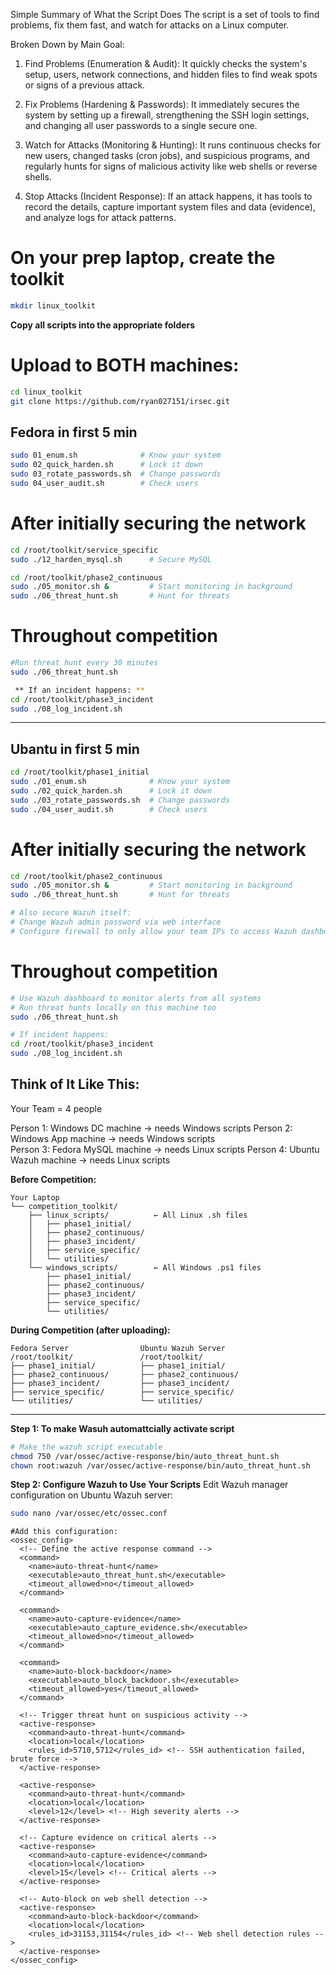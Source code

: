 Simple Summary of What the Script Does
The script is a set of tools to find problems, fix them fast, and watch for attacks on a Linux computer.

Broken Down by Main Goal:

1. Find Problems (Enumeration & Audit): It quickly checks the system's setup, users, network connections, and hidden files to find weak spots or signs of a previous attack.

2. Fix Problems (Hardening & Passwords): It immediately secures the system by setting up a firewall, strengthening the SSH login settings, and changing all user passwords to a single secure one.

3. Watch for Attacks (Monitoring & Hunting): It runs continuous checks for new users, changed tasks (cron jobs), and suspicious programs, and regularly hunts for signs of malicious activity like web shells or reverse shells.

4. Stop Attacks (Incident Response): If an attack happens, it has tools to record the details, capture important system files and data (evidence), and analyze logs for attack patterns.

# On your prep laptop, create the toolkit
```sh
mkdir linux_toolkit
```

**Copy all scripts into the appropriate folders**
# Upload to BOTH machines:
```sh
cd linux_toolkit
git clone https://github.com/ryan027151/irsec.git
```

## Fedora in first 5 min ##
```sh
sudo 01_enum.sh              # Know your system
sudo 02_quick_harden.sh      # Lock it down
sudo 03_rotate_passwords.sh  # Change passwords
sudo 04_user_audit.sh        # Check users
```
# After initially securing the network #
```sh
cd /root/toolkit/service_specific
sudo ./12_harden_mysql.sh      # Secure MySQL

cd /root/toolkit/phase2_continuous
sudo ./05_monitor.sh &         # Start monitoring in background
sudo ./06_threat_hunt.sh       # Hunt for threats
```
# Throughout competition #
```sh
#Run threat hunt every 30 minutes
sudo ./06_threat_hunt.sh

 ** If an incident happens: **
cd /root/toolkit/phase3_incident
sudo ./08_log_incident.sh
```
___
## Ubantu in first 5 min ##
```sh
cd /root/toolkit/phase1_initial
sudo ./01_enum.sh              # Know your system
sudo ./02_quick_harden.sh      # Lock it down
sudo ./03_rotate_passwords.sh  # Change passwords
sudo ./04_user_audit.sh        # Check users
```
# After initially securing the network #
```sh
cd /root/toolkit/phase2_continuous
sudo ./05_monitor.sh &         # Start monitoring in background
sudo ./06_threat_hunt.sh       # Hunt for threats

# Also secure Wazuh itself:
# Change Wazuh admin password via web interface
# Configure firewall to only allow your team IPs to access Wazuh dashboard
```
# Throughout competition #
```sh
# Use Wazuh dashboard to monitor alerts from all systems
# Run threat hunts locally on this machine too
sudo ./06_threat_hunt.sh

# If incident happens:
cd /root/toolkit/phase3_incident
sudo ./08_log_incident.sh
```

## **Think of It Like This:**
Your Team = 4 people

Person 1: Windows DC machine → needs Windows scripts
Person 2: Windows App machine → needs Windows scripts  
Person 3: Fedora MySQL machine → needs Linux scripts
Person 4: Ubuntu Wazuh machine → needs Linux scripts

**Before Competition:**
```
Your Laptop
└── competition_toolkit/
    ├── linux_scripts/          ← All Linux .sh files
    │   ├── phase1_initial/
    │   ├── phase2_continuous/
    │   ├── phase3_incident/
    │   ├── service_specific/
    │   └── utilities/
    └── windows_scripts/        ← All Windows .ps1 files
        ├── phase1_initial/
        ├── phase2_continuous/
        ├── phase3_incident/
        ├── service_specific/
        └── utilities/
```

**During Competition (after uploading):**
```
Fedora Server                Ubuntu Wazuh Server
/root/toolkit/               /root/toolkit/
├── phase1_initial/          ├── phase1_initial/
├── phase2_continuous/       ├── phase2_continuous/
├── phase3_incident/         ├── phase3_incident/
├── service_specific/        ├── service_specific/
└── utilities/               └── utilities/
```
___
**Step 1: To make Wasuh automattcially activate script**
```bash
# Make the wazuh script executable
chmod 750 /var/ossec/active-response/bin/auto_threat_hunt.sh
chown root:wazuh /var/ossec/active-response/bin/auto_threat_hunt.sh
```
**Step 2: Configure Wazuh to Use Your Scripts**
Edit Wazuh manager configuration on Ubuntu Wazuh server:
```bash
sudo nano /var/ossec/etc/ossec.conf
```
```
#Add this configuration:
<ossec_config>
  <!-- Define the active response command -->
  <command>
    <name>auto-threat-hunt</name>
    <executable>auto_threat_hunt.sh</executable>
    <timeout_allowed>no</timeout_allowed>
  </command>

  <command>
    <name>auto-capture-evidence</name>
    <executable>auto_capture_evidence.sh</executable>
    <timeout_allowed>no</timeout_allowed>
  </command>

  <command>
    <name>auto-block-backdoor</name>
    <executable>auto_block_backdoor.sh</executable>
    <timeout_allowed>yes</timeout_allowed>
  </command>

  <!-- Trigger threat hunt on suspicious activity -->
  <active-response>
    <command>auto-threat-hunt</command>
    <location>local</location>
    <rules_id>5710,5712</rules_id> <!-- SSH authentication failed, brute force -->
  </active-response>

  <active-response>
    <command>auto-threat-hunt</command>
    <location>local</location>
    <level>12</level> <!-- High severity alerts -->
  </active-response>

  <!-- Capture evidence on critical alerts -->
  <active-response>
    <command>auto-capture-evidence</command>
    <location>local</location>
    <level>15</level> <!-- Critical alerts -->
  </active-response>

  <!-- Auto-block on web shell detection -->
  <active-response>
    <command>auto-block-backdoor</command>
    <location>local</location>
    <rules_id>31153,31154</rules_id> <!-- Web shell detection rules -->
  </active-response>
</ossec_config>
```
